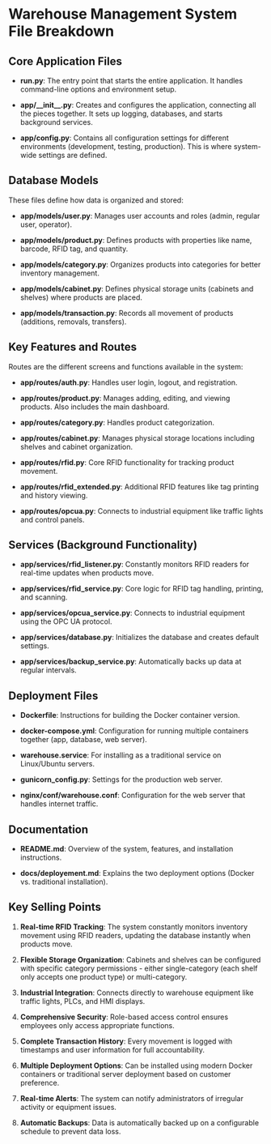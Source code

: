 # Warehouse Management System File Breakdown

## Core Application Files

- **run.py**: The entry point that starts the entire application. It handles command-line options and environment setup.

- **app/\_\_init\_\_.py**: Creates and configures the application, connecting all the pieces together. It sets up logging, databases, and starts background services.

- **app/config.py**: Contains all configuration settings for different environments (development, testing, production). This is where system-wide settings are defined.

## Database Models

These files define how data is organized and stored:

- **app/models/user.py**: Manages user accounts and roles (admin, regular user, operator).

- **app/models/product.py**: Defines products with properties like name, barcode, RFID tag, and quantity.

- **app/models/category.py**: Organizes products into categories for better inventory management.

- **app/models/cabinet.py**: Defines physical storage units (cabinets and shelves) where products are placed.

- **app/models/transaction.py**: Records all movement of products (additions, removals, transfers).

## Key Features and Routes

Routes are the different screens and functions available in the system:

- **app/routes/auth.py**: Handles user login, logout, and registration.

- **app/routes/product.py**: Manages adding, editing, and viewing products. Also includes the main dashboard.

- **app/routes/category.py**: Handles product categorization.

- **app/routes/cabinet.py**: Manages physical storage locations including shelves and cabinet organization.

- **app/routes/rfid.py**: Core RFID functionality for tracking product movement.

- **app/routes/rfid_extended.py**: Additional RFID features like tag printing and history viewing.

- **app/routes/opcua.py**: Connects to industrial equipment like traffic lights and control panels.

## Services (Background Functionality)

- **app/services/rfid_listener.py**: Constantly monitors RFID readers for real-time updates when products move.

- **app/services/rfid_service.py**: Core logic for RFID tag handling, printing, and scanning.

- **app/services/opcua_service.py**: Connects to industrial equipment using the OPC UA protocol.

- **app/services/database.py**: Initializes the database and creates default settings.

- **app/services/backup_service.py**: Automatically backs up data at regular intervals.

## Deployment Files

- **Dockerfile**: Instructions for building the Docker container version.

- **docker-compose.yml**: Configuration for running multiple containers together (app, database, web server).

- **warehouse.service**: For installing as a traditional service on Linux/Ubuntu servers.

- **gunicorn_config.py**: Settings for the production web server.

- **nginx/conf/warehouse.conf**: Configuration for the web server that handles internet traffic.

## Documentation

- **README.md**: Overview of the system, features, and installation instructions.

- **docs/deployement.md**: Explains the two deployment options (Docker vs. traditional installation).

## Key Selling Points

1. **Real-time RFID Tracking**: The system constantly monitors inventory movement using RFID readers, updating the database instantly when products move.

2. **Flexible Storage Organization**: Cabinets and shelves can be configured with specific category permissions - either single-category (each shelf only accepts one product type) or multi-category.

3. **Industrial Integration**: Connects directly to warehouse equipment like traffic lights, PLCs, and HMI displays.

4. **Comprehensive Security**: Role-based access control ensures employees only access appropriate functions.

5. **Complete Transaction History**: Every movement is logged with timestamps and user information for full accountability.

6. **Multiple Deployment Options**: Can be installed using modern Docker containers or traditional server deployment based on customer preference.

7. **Real-time Alerts**: The system can notify administrators of irregular activity or equipment issues.

8. **Automatic Backups**: Data is automatically backed up on a configurable schedule to prevent data loss.